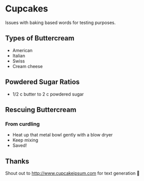 # Cupcakes
Issues with baking based words for testing purposes.

## Types of Buttercream
- American
- Italian
- Swiss
- Cream cheese

## Powdered Sugar Ratios
- 1/2 c butter to 2 c powdered sugar

## Rescuing Buttercream

### From curdling
- Heat up that metal bowl gently with a blow dryer
- Keep mixing
- Saved!

## Thanks
Shout out to http://www.cupcakeipsum.com for text generation 🧁
